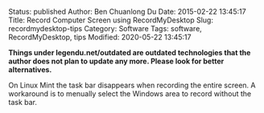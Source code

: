Status: published
Author: Ben Chuanlong Du
Date: 2015-02-22 13:45:17
Title: Record Computer Screen using RecordMyDesktop
Slug: recordmydesktop-tips
Category: Software
Tags: software, RecordMyDesktop, tips
Modified: 2020-05-22 13:45:17

**Things under legendu.net/outdated are outdated technologies that the author does not plan to update any more. Please look for better alternatives.**

On Linux Mint the task bar disappears when recording the entire screen. 
A workaround is to menually select the Windows area to record without the task bar.
